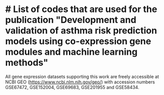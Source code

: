 #
# # List of codes that are used for the publication "Development and validation of asthma risk prediction models using co-expression gene modules and machine learning methods"
All gene expression datasets supporting this work are freely accessible at NCBI GEO (https://www.ncbi.nlm.nih.gov/geo/) with accession numbers GSE67472, GSE152004, GSE69683, GSE201955 and GSE58434.
